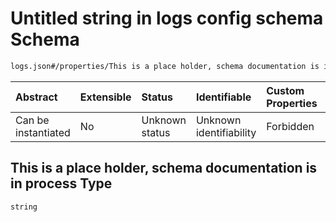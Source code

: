 # Untitled string in logs config schema Schema

```txt
logs.json#/properties/This is a place holder, schema documentation is in process
```



| Abstract            | Extensible | Status         | Identifiable            | Custom Properties | Additional Properties | Access Restrictions | Defined In                                             |
| :------------------ | :--------- | :------------- | :---------------------- | :---------------- | :-------------------- | :------------------ | :----------------------------------------------------- |
| Can be instantiated | No         | Unknown status | Unknown identifiability | Forbidden         | Allowed               | none                | [logs.json\*](../out/logs.json "open original schema") |

## This is a place holder, schema documentation is in process Type

`string`
